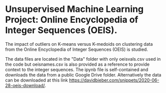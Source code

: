 # Unsupervised Machine Learning Project: Online Encyclopedia of Integer Sequences (OEIS).

The impact of outliers on K-means versus K-medoids on clustering data from the Online Encyclopedia of Integer Sequences (OEIS) is studied.

The data files are located in the "Data" folder with only oeisvals.csv used in the code but oeisnames.csv is also provided as a reference to provide context to the integer sequences. The ipynb file is self-contained and downloads the data from a public Google Drive folder. Alternatively the data can be downloaded at this link https://davidbieber.com/snippets/2020-06-28-oeis-download/.
